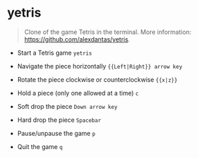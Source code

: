 # yetris
> Clone of the game Tetris in the terminal.
> More information: <https://github.com/alexdantas/yetris>.

- Start a Tetris game
`yetris`

- Navigate the piece horizontally
`{{Left|Right}} arrow key`

- Rotate the piece clockwise or counterclockwise
`{{x|z}}`

- Hold a piece (only one allowed at a time)
`c`

- Soft drop the piece
`Down arrow key`

- Hard drop the piece
`Spacebar`

- Pause/unpause the game
`p`

- Quit the game
`q`
